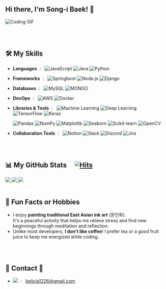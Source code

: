 ## Hi there, I'm Song-i Baek! 👋

<!--
**carpe-horas/carpe-horas** is a ✨ _special_ ✨ repository because its `README.md` (this file) appears on your GitHub profile.

Here are some ideas to get you started:

- 🔭 I’m currently working on ...
- 🌱 I’m currently learning ...
- 👯 I’m looking to collaborate on ...
- 🤔 I’m looking for help with ...
- 💬 Ask me about ...
- 📫 How to reach me: ...
- 😄 Pronouns: ...
- ⚡ Fun fact: ...
-->

![Coding GIF](https://media.giphy.com/media/L1R1tvI9svkIWwpVYr/giphy.gif)


<!--![JavaScript](https://img.shields.io/badge/-JavaScript-F7DF1E?logo=javascript&logoColor=black)-->

<br><br>
## 🛠️ My Skills
- **Languages** &nbsp;: &nbsp;
  ![JavaScript](https://img.shields.io/badge/-JavaScript-F7DF1E?logo=javascript&logoColor=black)
   ![Java](https://img.shields.io/badge/-Java-007396?logo=java&logoColor=white)
  ![Python](https://img.shields.io/badge/-Python-00B3E0?logo=python&logoColor=white)
 <!-- ![TypeScript](https://img.shields.io/badge/-TypeScript-3178C6?logo=typescript&logoColor=white)-->
 
- **Frameworks** &nbsp;: &nbsp;
  ![Springboot](https://img.shields.io/badge/-Springboot-6DB33F?logo=springboot&logoColor=white)
  ![Node.js](https://img.shields.io/badge/-Node.js-339933?logo=node.js&logoColor=white)
  ![Django](https://img.shields.io/badge/-Django-FD415E?logo=django&logoColor=white)
  <!--![NestJS](https://img.shields.io/badge/-NestJS-E0234E?logo=nestjs&logoColor=white)
  ![Express](https://img.shields.io/badge/-Express-000000?logo=express&logoColor=white)-->
  
- **Databases** &nbsp;: &nbsp;
  ![MySQL](https://img.shields.io/badge/-MySQL-58A616?logo=mysql&logoColor=white)
  ![MONGO](https://img.shields.io/badge/-Mongo-00C4CC?logo=mysql&logoColor=white)
   <!--![Prisma](https://img.shields.io/badge/-Prisma-2D3748?logo=prisma&logoColor=white)-->
  
- **DevOps** &nbsp;: &nbsp;
  ![AWS](https://img.shields.io/badge/-AWS-FF5100?logo=amazon-aws&logoColor=white)
  ![Docker](https://img.shields.io/badge/-Docker-2496ED?logo=docker&logoColor=white)

- **Libraries & Tools** &nbsp;: &nbsp;
  ![Machine Learning](https://img.shields.io/badge/-Machine%20Learning-E40046?logo=machinelearning&logoColor=white)
  ![Deep Learning](https://img.shields.io/badge/-Deep%20Learning-764ABC?logo=deeplearning&logoColor=white)
   ![TensorFlow](https://img.shields.io/badge/-TensorFlow-FF6F00?logo=tensorflow&logoColor=white)
  ![Keras](https://img.shields.io/badge/-Keras-D00000?logo=keras&logoColor=white)  

  ![Pandas](https://img.shields.io/badge/-Pandas-150458?logo=pandas&logoColor=white)
  ![NumPy](https://img.shields.io/badge/-NumPy-013243?logo=numpy&logoColor=white)
  ![Matplotlib](https://img.shields.io/badge/-Matplotlib-11557C?logo=python&logoColor=white)
  ![Seaborn](https://img.shields.io/badge/-Seaborn-9C27B0?logo=python&logoColor=white)
  ![Scikit-learn](https://img.shields.io/badge/-Scikit--learn-F7931E?logo=scikitlearn&logoColor=white)
  ![OpenCV](https://img.shields.io/badge/-OpenCV-5C3EE8?logo=opencv&logoColor=white)

- **Collaboration Tools** &nbsp;: &nbsp;
  ![Notion](https://img.shields.io/badge/-Notion-000000?logo=notion&logoColor=white)
  ![Slack](https://img.shields.io/badge/-Slack-4A154B?logo=slack&logoColor=white)
  ![Discord](https://img.shields.io/badge/-Discord-5865F2?logo=discord&logoColor=white)
  ![Jira](https://img.shields.io/badge/-Jira-0052CC?logo=jira&logoColor=white)
  <!--![Confluence](https://img.shields.io/badge/-Confluence-172B4D?logo=confluence&logoColor=white)-->


<br><br>
## 📊 My GitHub Stats  &nbsp;&nbsp;&nbsp;  [![Hits](https://hits.sh/github.com/carpe-horas.svg?style=plastic&label=visitors&color=dfb317)](https://hits.sh/github.com/carpe-horas/)  

<a href="#">
  <img src="https://github-readme-stats.vercel.app/api/top-langs/?username=carpe-horas&exclude_repo=carpe-horas.github.io&layout=compact&theme=tokyonight"/>
</a>

<a href="#">
  <img src="https://github-readme-stats.vercel.app/api?username=carpe-horas&theme=dracula&show_icons=true&bg_color=00000000&hide=issues,stars"/>
</a>

<a href="#">
  <img src="https://github-readme-activity-graph.vercel.app/graph?username=carpe-horas&theme=merko"/>
</a>
<br><br>



## 🎉 Fun Facts or Hobbies

- I enjoy **painting traditional East Asian ink art** (문인화).<br>
  It's a peaceful activity that helps me relieve stress and find new beginnings through meditation and reflection.
- Unlike most developers, **I don't like coffee**! I prefer tea or a good fruit juice to keep me energized while coding.


<br><br>
## 🌈 Contact 🌈
- <a href="mailto:belicia1226@gmail.com"><img src="https://img.shields.io/badge/Gmail-d14836?style=flat-square&logo=Gmail&logoColor=white&link=belicia1226@gmail.com"/></a> &nbsp;: &nbsp;
belicia1226@gmail.com


<br><br><br>  
